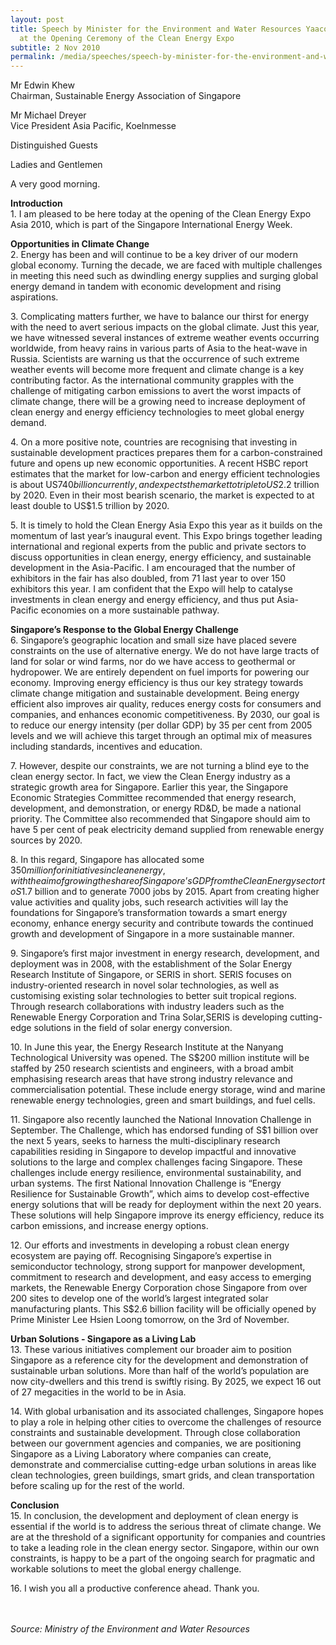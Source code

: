 ```yaml
---
layout: post
title: Speech by Minister for the Environment and Water Resources Yaacob Ibrahim
  at the Opening Ceremony of the Clean Energy Expo
subtitle: 2 Nov 2010
permalink: /media/speeches/speech-by-minister-for-the-environment-and-water-resources-yaacob-ibrahim-at-the-opening-ceremony-of-the-clean-energy-expo-2-november-2010
---
```

Mr Edwin Khew  
Chairman, Sustainable Energy Association of Singapore

Mr Michael Dreyer  
Vice President Asia Pacific, Koelnmesse

Distinguished Guests

Ladies and Gentlemen

A very good morning.

**Introduction**  
1\. I am pleased to be here today at the opening of the Clean Energy Expo Asia 2010, which is part of the Singapore International Energy Week.

**Opportunities in Climate Change**  
2\. Energy has been and will continue to be a key driver of our modern global economy. Turning the decade, we are faced with multiple challenges in meeting this need such as dwindling energy supplies and surging global energy demand in tandem with economic development and rising aspirations.

3\. Complicating matters further, we have to balance our thirst for energy with the need to avert serious impacts on the global climate. Just this year, we have witnessed several instances of extreme weather events occurring worldwide, from heavy rains in various parts of Asia to the heat-wave in Russia. Scientists are warning us that the occurrence of such extreme weather events will become more frequent and climate change is a key contributing factor. As the international community grapples with the challenge of mitigating carbon emissions to avert the worst impacts of climate change, there will be a growing need to increase deployment of clean energy and energy efficiency technologies to meet global energy demand.

4\. On a more positive note, countries are recognising that investing in sustainable development practices prepares them for a carbon-constrained future and opens up new economic opportunities. A recent HSBC report estimates that the market for low-carbon and energy efficient technologies is about US$740 billion currently, and expects the market to triple to US$2.2 trillion by 2020. Even in their most bearish scenario, the market is expected to at least double to US$1.5 trillion by 2020.

5\. It is timely to hold the Clean Energy Asia Expo this year as it builds on the momentum of last year’s inaugural event. This Expo brings together leading international and regional experts from the public and private sectors to discuss opportunities in clean energy, energy efficiency, and sustainable development in the Asia-Pacific. I am encouraged that the number of exhibitors in the fair has also doubled, from 71 last year to over 150 exhibitors this year. I am confident that the Expo will help to catalyse investments in clean energy and energy efficiency, and thus put Asia-Pacific economies on a more sustainable pathway.

**Singapore’s Response to the Global Energy Challenge**  
6\. Singapore’s geographic location and small size have placed severe constraints on the use of alternative energy. We do not have large tracts of land for solar or wind farms, nor do we have access to geothermal or hydropower. We are entirely dependent on fuel imports for powering our economy. Improving energy efficiency is thus our key strategy towards climate change mitigation and sustainable development. Being energy efficient also improves air quality, reduces energy costs for consumers and companies, and enhances economic competitiveness. By 2030, our goal is to reduce our energy intensity (per dollar GDP) by 35 per cent from 2005 levels and we will achieve this target through an optimal mix of measures including standards, incentives and education.

7\. However, despite our constraints, we are not turning a blind eye to the clean energy sector. In fact, we view the Clean Energy industry as a strategic growth area for Singapore. Earlier this year, the Singapore Economic Strategies Committee recommended that energy research, development, and demonstration, or energy RD&D, be made a national priority. The Committee also recommended that Singapore should aim to have 5 per cent of peak electricity demand supplied from renewable energy sources by 2020.

8\. In this regard, Singapore has allocated some $350 million for initiatives in clean energy, with the aim of growing the share of Singapore’s GDP from the Clean Energy sector to S$1.7 billion and to generate 7000 jobs by 2015. Apart from creating higher value activities and quality jobs, such research activities will lay the foundations for Singapore’s transformation towards a smart energy economy, enhance energy security and contribute towards the continued growth and development of Singapore in a more sustainable manner.

9\. Singapore’s first major investment in energy research, development, and deployment was in 2008, with the establishment of the Solar Energy Research Institute of Singapore, or SERIS in short. SERIS focuses on industry-oriented research in novel solar technologies, as well as customising existing solar technologies to better suit tropical regions. Through research collaborations with industry leaders such as the Renewable Energy Corporation and Trina Solar,SERIS is developing cutting-edge solutions in the field of solar energy conversion.

10\. In June this year, the Energy Research Institute at the Nanyang Technological University was opened. The S$200 million institute will be staffed by 250 research scientists and engineers, with a broad ambit emphasising research areas that have strong industry relevance and commercialisation potential. These include energy storage, wind and marine renewable energy technologies, green and smart buildings, and fuel cells.

11\. Singapore also recently launched the National Innovation Challenge in September. The Challenge, which has endorsed funding of S$1 billion over the next 5 years, seeks to harness the multi-disciplinary research capabilities residing in Singapore to develop impactful and innovative solutions to the large and complex challenges facing Singapore. These challenges include energy resilience, environmental sustainability, and urban systems. The first National Innovation Challenge is “Energy Resilience for Sustainable Growth”, which aims to develop cost-effective energy solutions that will be ready for deployment within the next 20 years. These solutions will help Singapore improve its energy efficiency, reduce its carbon emissions, and increase energy options.

12\. Our efforts and investments in developing a robust clean energy ecosystem are paying off. Recognising Singapore’s expertise in semiconductor technology, strong support for manpower development, commitment to research and development, and easy access to emerging markets, the Renewable Energy Corporation chose Singapore from over 200 sites to develop one of the world’s largest integrated solar manufacturing plants. This S$2.6 billion facility will be officially opened by Prime Minister Lee Hsien Loong tomorrow, on the 3rd of November.

**Urban Solutions - Singapore as a Living Lab**  
13\. These various initiatives complement our broader aim to position Singapore as a reference city for the development and demonstration of sustainable urban solutions. More than half of the world’s population are now city-dwellers and this trend is swiftly rising. By 2025, we expect 16 out of 27 megacities in the world to be in Asia.

14\. With global urbanisation and its associated challenges, Singapore hopes to play a role in helping other cities to overcome the challenges of resource constraints and sustainable development. Through close collaboration between our government agencies and companies, we are positioning Singapore as a Living Laboratory where companies can create, demonstrate and commercialise cutting-edge urban solutions in areas like clean technologies, green buildings, smart grids, and clean transportation before scaling up for the rest of the world.

**Conclusion**  
15\. In conclusion, the development and deployment of clean energy is essential if the world is to address the serious threat of climate change. We are at the threshold of a significant opportunity for companies and countries to take a leading role in the clean energy sector. Singapore, within our own constraints, is happy to be a part of the ongoing search for pragmatic and workable solutions to meet the global energy challenge.

16\. I wish you all a productive conference ahead. Thank you.
<br><br><br>


*Source: Ministry of the Environment and Water Resources*